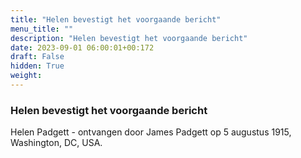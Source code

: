 ```yaml
---
title: "Helen bevestigt het voorgaande bericht"
menu_title: ""
description: "Helen bevestigt het voorgaande bericht"
date: 2023-09-01 06:00:01+00:172
draft: False
hidden: True
weight:
---
```

### Helen bevestigt het voorgaande bericht

Helen Padgett - ontvangen door James Padgett op 5 augustus 1915, Washington, DC, USA.
